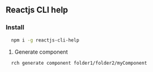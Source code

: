 ## Reactjs CLI help

### Install
```sh
  npm i -g reactjs-cli-help 
```

1. Generate component
```sh
  rch generate component folder1/folder2/myComponent
```



